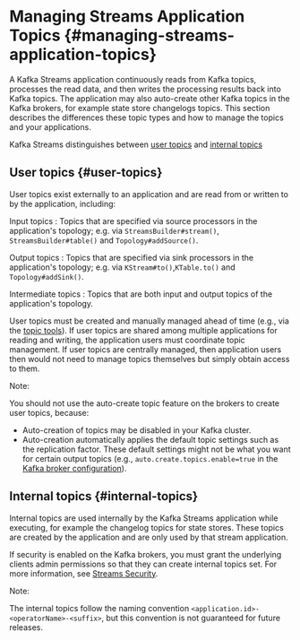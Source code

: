 # Managing Streams Application Topics {#managing-streams-application-topics}

A Kafka Streams application continuously reads from Kafka topics,
processes the read data, and then writes the processing results back
into Kafka topics. The application may also auto-create other Kafka
topics in the Kafka brokers, for example state store changelogs topics.
This section describes the differences these topic types and how to
manage the topics and your applications.

Kafka Streams distinguishes between [user topics](#streams-developer-guide-topics-user)
and [internal topics](#streams-developer-guide-topics-internal)

## User topics {#user-topics}

User topics exist externally to an application and are read from or
written to by the application, including:

Input topics
:   Topics that are specified via source processors in the application's
    topology; e.g. via `StreamsBuilder#stream()`, `StreamsBuilder#table()` and `Topology#addSource()`.

Output topics
:   Topics that are specified via sink processors in the application's
    topology; e.g. via `KStream#to()`,`KTable.to()` and `Topology#addSink()`.

Intermediate topics
:   Topics that are both input and output topics of the application's topology.

User topics must be created and manually managed ahead of time (e.g.,
via the [topic tools](../../../operations#basic_ops)). 
If user topics are shared among multiple applications for
reading and writing, the application users must coordinate topic
management. If user topics are centrally managed, then application users
then would not need to manage topics themselves but simply obtain access
to them.

Note:

You should not use the auto-create topic feature on the brokers to
create user topics, because:

-   Auto-creation of topics may be disabled in your Kafka cluster.
-   Auto-creation automatically applies the default topic settings such
    as the replication factor. These default settings might not be what
    you want for certain output topics (e.g.,
    `auto.create.topics.enable=true` in the
    [Kafka broker configuration](../../../configuration#brokerconfigs)).

## Internal topics {#internal-topics}

Internal topics are used internally by the Kafka Streams application
while executing, for example the changelog topics for state stores.
These topics are created by the application and are only used by that
stream application.

If security is enabled on the Kafka brokers, you must grant the
underlying clients admin permissions so that they can create internal
topics set. For more information, see [Streams Security](../security#streams-developer-guide-security).

Note:

The internal topics follow the naming convention
`<application.id>-<operatorName>-<suffix>`,
but this convention is not guaranteed for future releases.

